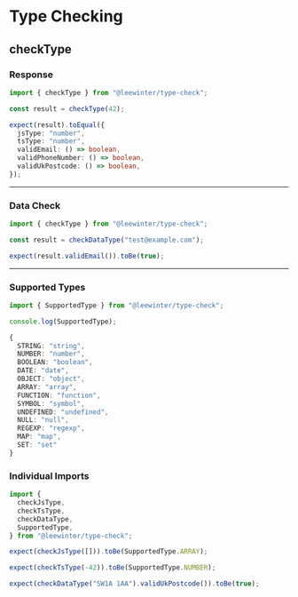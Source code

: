 # Type Checking

## checkType

### Response

```typescript
import { checkType } from "@leewinter/type-check";

const result = checkType(42);

expect(result).toEqual({
  jsType: "number",
  tsType: "number",
  validEmail: () => boolean,
  validPhoneNumber: () => boolean,
  validUkPostcode: () => boolean,
});
```

---

### Data Check

```typescript
import { checkType } from "@leewinter/type-check";

const result = checkDataType("test@example.com");

expect(result.validEmail()).toBe(true);
```

---

### Supported Types

```typescript
import { SupportedType } from "@leewinter/type-check";

console.log(SupportedType);

{
  STRING: "string",
  NUMBER: "number",
  BOOLEAN: "boolean",
  DATE: "date",
  OBJECT: "object",
  ARRAY: "array",
  FUNCTION: "function",
  SYMBOL: "symbol",
  UNDEFINED: "undefined",
  NULL: "null",
  REGEXP: "regexp",
  MAP: "map",
  SET: "set"
}
```

### Individual Imports

```typescript
import {
  checkJsType,
  checkTsType,
  checkDataType,
  SupportedType,
} from "@leewinter/type-check";

expect(checkJsType([])).toBe(SupportedType.ARRAY);

expect(checkTsType(-42)).toBe(SupportedType.NUMBER);

expect(checkDataType("SW1A 1AA").validUkPostcode()).toBe(true);
```
